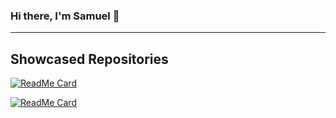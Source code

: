 ### Hi there, I'm Samuel 👋

---
## Showcased Repositories

[![ReadMe Card](https://github-readme-stats.vercel.app/api/pin/?username=samuelEllertson&repo=AutoAnim&theme=monokai)](https://github.com/SamuelEllertson/AutoAnim)

[![ReadMe Card](https://github-readme-stats.vercel.app/api/pin/?username=samuelEllertson&repo=number-graphics&theme=monokai)](https://github.com/SamuelEllertson/number-graphics)
